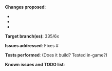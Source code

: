 **Changes proposed**:

-
-
-

**Target branch(es)**: 335/6x

**Issues addressed**: Fixes #

**Tests performed**: (Does it build? Tested in-game?)

**Known issues and TODO list**:
